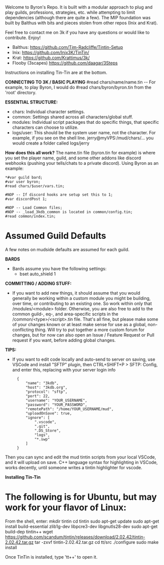Welcome to Byron's Repo.  It is built with a modular approach to plug and play guilds, professions, strategies, etc. while attempting to limit dependencies (although there are quite a few).  The MIP foundation was built by Balthus with bits and pieces stolen from other repos (Inix and Krat).

Feel free to contact me on 3k if you have any questions or would like to contribute.  Enjoy!

* Balthus: https://github.com/Tim-Radcliffe/Tintin-Setup
* Inix: https://github.com/Inix3K/TinTin/
* Krat: https://github.com/Krattimus/3k/
* Flooby (3scapes) https://github.com/daagar/3Steps

Instructions on installing Tin-Tin are at the bottom.

**CONNECTING TO 3K / BASIC PLAYING**
#read chars/name/name.tin  -- For example, to play Byron, I would do #read chars/byron/byron.tin from the 'root' directory.


**ESSENTIAL STRUCTURE:**
* chars: Individual character settings.
* common: Settings shared across all characters/global stuff.
* modules: Individual script packages that do specific things, that specific characters can choose to utilize.
* logs/user: This should be the system user name, not the character.  For example, if you see on the shell line.  jerry@myVPS:/mud/chars/... you would create a folder called logs/jerry

**How does this all work?**
The name.tin file (byron.tin for example) is where you set the player name, guild, and some other addons like discord webhooks (pushing your tells/chats to a private discord).
Using Byron as an example:

    *#var guild bard;
    #var user byron;
    #read chars/$user/vars.tin;

    #NOP -- If discord hooks are setup set this to 1;
    #var discordPost 1;

    #NOP -- Load Common files;
    #NOP -- _load_3kdb_common is located in common/config.tin;
    #read common/index.tin;


# Assumed Guild Defaults
A few notes on mudside defaults are assumed for each guild.

**BARDS**
* Bards assume you have the following settings:
    * bset auto_shield 1


**COMMITTING / ADDING STUFF:**
* If you want to add new things, it should assume that you would generally be working within a custom module you might be building, over time, or contributing to an existing one. So work within only that /modules/\<module\> folder. Otherwise, you are also free to add to the common guild-, eq-, and area-specific scripts in the /common/\<type\>/\<script\>.tin file. That's all fine, but please make some of your changes known or at least make sense for use as a global, non-conflicting thing. Will try to put together a more custom forum for changes, but for now can also open an Issue / Feature Request or Pull request if you want, before adding global changes. 

**TIPS:**
* If you want to edit code locally and auto-send to server on saving, use VSCode and install "SFTP" plugin, then CTRL+SHIFT+P > SFTP: Config, and enter this, replacing with your server login info

        {
            "name": "3kdb",
            "host": "3kdb.org",
            "protocol": "sftp",
            "port": 22,
            "username": "YOUR_USERNAME",
            "password": "YOUR_PASSWORD",
            "remotePath": "/home/YOUR_USERNAME/mud",
            "uploadOnSave": true,
            "ignore": [
                ".vscode",
                ".git",
                ".DS_Store",
                "logs",
                "*.swp"
            ]
        }

Then you can sync and edit the mud tintin scripts from your local VSCode, and it will upload on save. C++ language syntax for highlighting in VSCode, works decently, until someone writes a tintin highlighter for vscode. 

**Installing Tin-Tin**

# The following is for Ubuntu, but may work for your flavor of Linux:
From the shell, enter:
    mkdir tintin
    cd tintin
    sudo apt-get update
    sudo apt-get install build-essential zlib1g-dev libpcre3-dev libgnutls28-dev
    sudo apt-get build-dep tintin++
    wget https://github.com/scandum/tintin/releases/download/2.02.42/tintin-2.02.42.tar.gz
    tar -zxvf tintin-2.02.42.tar.gz
    cd tt/src
    ./configure
    sudo make install

Once TinTin is installed, type 'tt++' to open it.